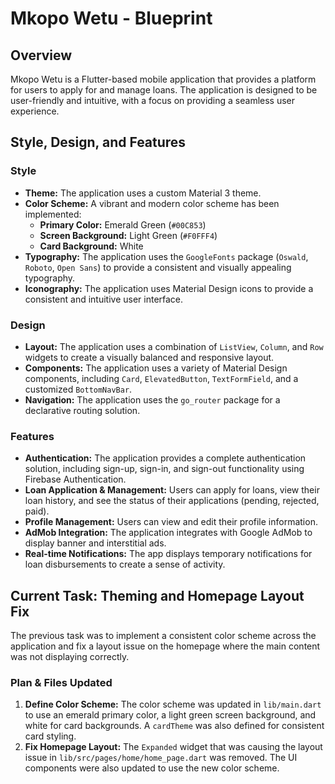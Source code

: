 # Mkopo Wetu - Blueprint

## Overview

Mkopo Wetu is a Flutter-based mobile application that provides a platform for users to apply for and manage loans. The application is designed to be user-friendly and intuitive, with a focus on providing a seamless user experience.

## Style, Design, and Features

### Style

*   **Theme:** The application uses a custom Material 3 theme.
*   **Color Scheme:** A vibrant and modern color scheme has been implemented:
    *   **Primary Color:** Emerald Green (`#00C853`)
    *   **Screen Background:** Light Green (`#F0FFF4`)
    *   **Card Background:** White
*   **Typography:** The application uses the `GoogleFonts` package (`Oswald`, `Roboto`, `Open Sans`) to provide a consistent and visually appealing typography.
*   **Iconography:** The application uses Material Design icons to provide a consistent and intuitive user interface.

### Design

*   **Layout:** The application uses a combination of `ListView`, `Column`, and `Row` widgets to create a visually balanced and responsive layout.
*   **Components:** The application uses a variety of Material Design components, including `Card`, `ElevatedButton`, `TextFormField`, and a customized `BottomNavBar`.
*   **Navigation:** The application uses the `go_router` package for a declarative routing solution.

### Features

*   **Authentication:** The application provides a complete authentication solution, including sign-up, sign-in, and sign-out functionality using Firebase Authentication.
*   **Loan Application & Management:** Users can apply for loans, view their loan history, and see the status of their applications (pending, rejected, paid).
*   **Profile Management:** Users can view and edit their profile information.
*   **AdMob Integration:** The application integrates with Google AdMob to display banner and interstitial ads.
*   **Real-time Notifications:** The app displays temporary notifications for loan disbursements to create a sense of activity.

## Current Task: Theming and Homepage Layout Fix

The previous task was to implement a consistent color scheme across the application and fix a layout issue on the homepage where the main content was not displaying correctly.

### Plan & Files Updated

1.  **Define Color Scheme:** The color scheme was updated in `lib/main.dart` to use an emerald primary color, a light green screen background, and white for card backgrounds. A `cardTheme` was also defined for consistent card styling.
2.  **Fix Homepage Layout:** The `Expanded` widget that was causing the layout issue in `lib/src/pages/home/home_page.dart` was removed. The UI components were also updated to use the new color scheme.

